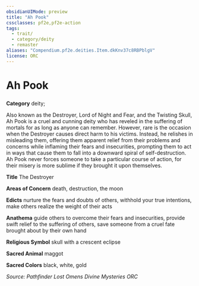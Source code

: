 ```yaml
---
obsidianUIMode: preview
title: "Ah Pook"
cssclasses: pf2e,pf2e-action
tags:
  - trait/
  - category/deity
  - remaster
aliases: "Compendium.pf2e.deities.Item.dkKnv37c8RBPblgV"
license: ORC
---
```

# Ah Pook

### 

**Category** deity; 




Also known as the Destroyer, Lord of Night and Fear, and the Twisting Skull, Ah Pook is a cruel and cunning deity who has reveled in the suffering of mortals for as long as anyone can remember. However, rare is the occasion when the Destroyer causes direct harm to his victims. Instead, he relishes in misleading them, offering them apparent relief from their problems and concerns while inflaming their fears and insecurities, prompting them to act in ways that cause them to fall into a downward spiral of self-destruction. Ah Pook never forces someone to take a particular course of action, for their misery is more sublime if they brought it upon themselves.

**Title** The Destroyer

**Areas of Concern** death, destruction, the moon

**Edicts** nurture the fears and doubts of others, withhold your true intentions, make others realize the weight of their acts

**Anathema** guide others to overcome their fears and insecurities, provide swift relief to the suffering of others, save someone from a cruel fate brought about by their own hand

**Religious Symbol** skull with a crescent eclipse

**Sacred Animal** maggot

**Sacred Colors** black, white, gold

*Source: Pathfinder Lost Omens Divine Mysteries*
*ORC*